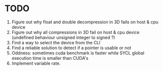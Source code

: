 # TODO

1. Figure out why float and double decompression in 3D fails on host & cpu device
2. Figure out why all compressions in 3D fail on host & cpu device (undefined behaviour unsigned integer to signed ?)
3. Find a way to select the device from the CLI
5. Find a reliable solution to detect if a pointer is usable or not
6. Oddness: sometimes cuda benchmark is faster while SYCL global execution time is smaller than CUDA's
7. Implement variable rate.
